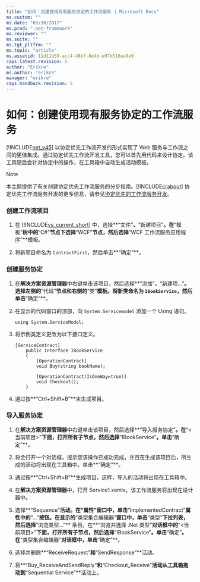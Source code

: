 ```yaml
---
title: "如何：创建使用现有服务协定的工作流服务 | Microsoft Docs"
ms.custom: ""
ms.date: "03/30/2017"
ms.prod: ".net-framework"
ms.reviewer: ""
ms.suite: ""
ms.tgt_pltfrm: ""
ms.topic: "article"
ms.assetid: 11d11b59-acc4-48bf-8e4b-e97b516aa0a9
caps.latest.revision: 5
author: "Erikre"
ms.author: "erikre"
manager: "erikre"
caps.handback.revision: 5
---
```

# 如何：创建使用现有服务协定的工作流服务
[!INCLUDE[net_v45](../../../includes/net-v45-md.md)] 以协定优先工作流开发的形式实现了 Web 服务与工作流之间的更佳集成。通过协定优先工作流开发工具，您可以首先用代码来设计协定。该工具随后会针对协定中的操作，在工具箱中自动生成活动模板。  
  
> [!NOTE]
>  本主题提供了有关创建协定优先工作流服务的分步指南。[!INCLUDE[crabout](../../../includes/crabout-md.md)] 协定优先工作流服务开发的更多信息，请参见[协定优先的工作流服务开发](../../../docs/framework/windows-workflow-foundation//contract-first-workflow-service-development.md)。  
  
### 创建工作流项目  
  
1.  在 [!INCLUDE[vs_current_short](../../../includes/vs-current-short-md.md)] 中，选择**“文件”**、**“新建项目”**。在**“模板”**树中的**“C\#”**节点下选择**“WCF”**节点，然后选择**“WCF 工作流服务应用程序”**模板。  
  
2.  将新项目命名为 `ContractFirst`，然后单击**“确定”**。  
  
### 创建服务协定  
  
1.  在**解决方案资源管理器**中右键单击该项目，然后选择**“添加”**、**“新建项...”**。选择左侧的**“代码”**节点和右侧的**“类”**模板。将新类命名为 `IBookService`，然后单击**“确定”**。  
  
2.  在显示的代码窗口的顶部，向 `System.Servicemodel` 添加一个 Using 语句。  
  
    ```  
    using System.ServiceModel;  
    ```  
  
3.  将示例类定义更改为以下接口定义。  
  
    ```  
    [ServiceContract]  
        public interface IBookService  
        {  
            [OperationContract]  
            void Buy(string bookName);  
  
            [OperationContract(IsOneWay=true)]  
            void Checkout();  
        }  
    ```  
  
4.  通过按**“Ctrl\+Shift\+B”**来生成项目。  
  
### 导入服务协定  
  
1.  在**解决方案资源管理器**中右键单击该项目，然后选择**“导入服务协定”**。在**“\<当前项目\>”**下面，打开所有子节点，然后选择**“IBookService”**。单击**“确定”**。  
  
2.  将会打开一个对话框，提示您该操作已成功完成，并且在生成该项目后，所生成的活动将出现在工具箱中。单击**“确定”**。  
  
3.  通过按**“Ctrl\+Shift\+B”**生成项目，这样，导入的活动将出现在工具箱中。  
  
4.  在**解决方案资源管理器**中，打开 Service1.xamlx。该工作流服务将出现在设计器中。  
  
5.  选择**“Sequence”**活动。在“属性”窗口中，单击**“ImplementedContract”**属性中的**“...”**按钮。在显示的**“类型集合编辑器”**窗口中，单击**“类型”**下拉列表，然后选择**“浏览类型...”** 条目。在**“浏览并选择 .Net 类型”**对话框中的**“\<当前项目\>”**下面，打开所有子节点，然后选择**“IBookService”**。单击**“确定”**。在**“类型集合编辑器”**对话框中，单击**“确定”**。  
  
6.  选择并删除**“ReceiveRequest”**和**“SendResponse”**活动。  
  
7.  将**“Buy\_ReceiveAndSendReply”**和**“Checkout\_Receive”**活动从工具箱拖动到**“Sequential Service”**活动上。